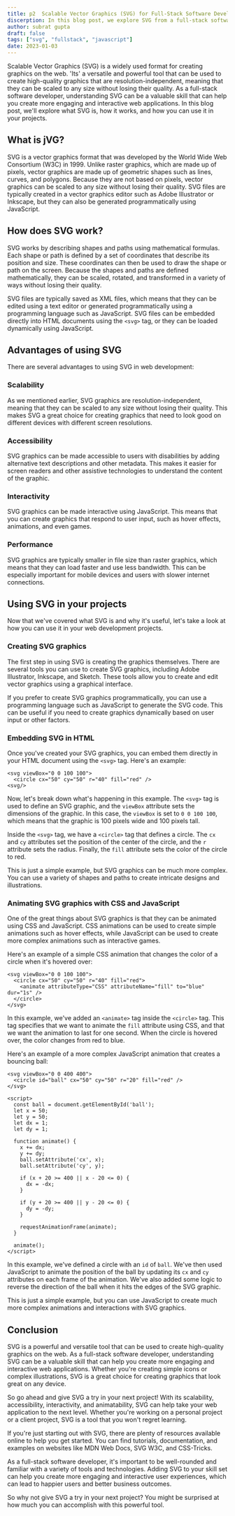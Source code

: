 ```yaml
---
title: p2  Scalable Vector Graphics (SVG) for Full-Stack Software Developers
discerption: In this blog post, we explore SVG from a full-stack software developer's perspective. We start by explaining what SVG is and its advantages over other image formats. We then dive into how to use SVG in HTML, how to create and edit SVG graphics, and how to animate SVG graphics with CSS and JavaScript.
author: subrat gupta
draft: false
tags: ["svg", "fullstack", "javascript"]
date: 2023-01-03
---
```


Scalable Vector Graphics (SVG) is a widely used format for creating graphics on the web. 'Its' a versatile and powerful tool that can be used to create high-quality graphics that are resolution-independent, meaning that they can be scaled to any size without losing their quality. As a full-stack software developer, understanding SVG can be a valuable skill that can help you create more engaging and interactive web applications. In this blog post, we'll explore what SVG is, how it works, and how you can use it in your projects.

## What is jVG?

SVG is a vector graphics format that was developed by the World Wide Web Consortium (W3C) in 1999. Unlike raster graphics, which are made up of pixels, vector graphics are made up of geometric shapes such as lines, curves, and polygons. Because they are not based on pixels, vector graphics can be scaled to any size without losing their quality. SVG files are typically created in a vector graphics editor such as Adobe Illustrator or Inkscape, but they can also be generated programmatically using JavaScript.

## How does SVG work?

SVG works by describing shapes and paths using mathematical formulas. Each shape or path is defined by a set of coordinates that describe its position and size. These coordinates can then be used to draw the shape or path on the screen. Because the shapes and paths are defined mathematically, they can be scaled, rotated, and transformed in a variety of ways without losing their quality.

SVG files are typically saved as XML files, which means that they can be edited using a text editor or generated programmatically using a programming language such as JavaScript. SVG files can be embedded directly into HTML documents using the `<svg>` tag, or they can be loaded dynamically using JavaScript.

## Advantages of using SVG

There are several advantages to using SVG in web development:

### Scalability

As we mentioned earlier, SVG graphics are resolution-independent, meaning that they can be scaled to any size without losing their quality. This makes SVG a great choice for creating graphics that need to look good on different devices with different screen resolutions.

### Accessibility

SVG graphics can be made accessible to users with disabilities by adding alternative text descriptions and other metadata. This makes it easier for screen readers and other assistive technologies to understand the content of the graphic.

### Interactivity

SVG graphics can be made interactive using JavaScript. This means that you can create graphics that respond to user input, such as hover effects, animations, and even games.

### Performance

SVG graphics are typically smaller in file size than raster graphics, which means that they can load faster and use less bandwidth. This can be especially important for mobile devices and users with slower internet connections.

## Using SVG in your projects

Now that we've covered what SVG is and why it's useful, let's take a look at how you can use it in your web development projects.

### Creating SVG graphics

The first step in using SVG is creating the graphics themselves. There are several tools you can use to create SVG graphics, including Adobe Illustrator, Inkscape, and Sketch. These tools allow you to create and edit vector graphics using a graphical interface.

If you prefer to create SVG graphics programmatically, you can use a programming language such as JavaScript to generate the SVG code. This can be useful if you need to create graphics dynamically based on user input or other factors.

### Embedding SVG in HTML

Once you've created your SVG graphics, you can embed them directly in your HTML document using the `<svg>` tag. Here's an example:

```
<svg viewBox="0 0 100 100">
  <circle cx="50" cy="50" r="40" fill="red" />
<svg/>

```

Now, let's break down what's happening in this example. The `<svg>` tag is used to define an SVG graphic, and the `viewBox` attribute sets the dimensions of the graphic. In this case, the `viewBox` is set to `0 0 100 100`, which means that the graphic is 100 pixels wide and 100 pixels tall.

Inside the `<svg>` tag, we have a `<circle>` tag that defines a circle. The `cx` and `cy` attributes set the position of the center of the circle, and the `r` attribute sets the radius. Finally, the `fill` attribute sets the color of the circle to red.

This is just a simple example, but SVG graphics can be much more complex. You can use a variety of shapes and paths to create intricate designs and illustrations.

### Animating SVG graphics with CSS and JavaScript

One of the great things about SVG graphics is that they can be animated using CSS and JavaScript. CSS animations can be used to create simple animations such as hover effects, while JavaScript can be used to create more complex animations such as interactive games.

Here's an example of a simple CSS animation that changes the color of a circle when it's hovered over:

```
<svg viewBox="0 0 100 100">
  <circle cx="50" cy="50" r="40" fill="red">
    <animate attributeType="CSS" attributeName="fill" to="blue" dur="1s" />
  </circle>
</svg>
```

In this example, we've added an `<animate>` tag inside the `<circle>` tag. This tag specifies that we want to animate the `fill` attribute using CSS, and that we want the animation to last for one second. When the circle is hovered over, the color changes from red to blue.

Here's an example of a more complex JavaScript animation that creates a bouncing ball:

```
<svg viewBox="0 0 400 400">
  <circle id="ball" cx="50" cy="50" r="20" fill="red" />
</svg>

<script>
  const ball = document.getElementById('ball');
  let x = 50;
  let y = 50;
  let dx = 1;
  let dy = 1;

  function animate() {
    x += dx;
    y += dy;
    ball.setAttribute('cx', x);
    ball.setAttribute('cy', y);

    if (x + 20 >= 400 || x - 20 <= 0) {
      dx = -dx;
    }

    if (y + 20 >= 400 || y - 20 <= 0) {
      dy = -dy;
    }

    requestAnimationFrame(animate);
  }

  animate();
</script>
```

In this example, we've defined a circle with an `id` of `ball`. We've then used JavaScript to animate the position of the ball by updating its `cx` and `cy` attributes on each frame of the animation. We've also added some logic to reverse the direction of the ball when it hits the edges of the SVG graphic.

This is just a simple example, but you can use JavaScript to create much more complex animations and interactions with SVG graphics.

## Conclusion

SVG is a powerful and versatile tool that can be used to create high-quality graphics on the web. As a full-stack software developer, understanding SVG can be a valuable skill that can help you create more engaging and interactive web applications. Whether you're creating simple icons or complex illustrations, SVG is a great choice for creating graphics that look great on any device.

So go ahead and give SVG a try in your next project! With its scalability, accessibility, interactivity, and animatability, SVG can help take your web application to the next level. Whether you're working on a personal project or a client project, SVG is a tool that you won't regret learning.

If you're just starting out with SVG, there are plenty of resources available online to help you get started. You can find tutorials, documentation, and examples on websites like MDN Web Docs, SVG W3C, and CSS-Tricks.

As a full-stack software developer, it's important to be well-rounded and familiar with a variety of tools and technologies. Adding SVG to your skill set can help you create more engaging and interactive user experiences, which can lead to happier users and better business outcomes.

So why not give SVG a try in your next project? You might be surprised at how much you can accomplish with this powerful tool.
